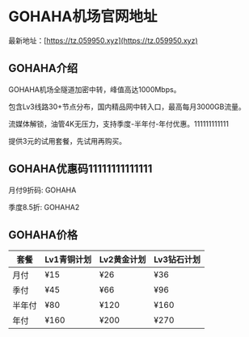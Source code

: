 # GOHAHA机场官网地址

最新地址：[https://tz.059950.xyz](https://tz.059950.xyz)

## GOHAHA介绍

GOHAHA机场全隧道加密中转，峰值高达1000Mbps。

包含Lv3线路30+节点分布，国内精品网中转入口，最高每月3000GB流量。

流媒体解锁，油管4K无压力，支持季度-半年付-年付优惠。111111111111

提供3元的试用套餐，先试用再购买。

## GOHAHA优惠码11111111111111

月付9折码: GOHAHA

季度8.5折: GOHAHA2

## GOHAHA价格

|套餐|Lv1青铜计划|Lv2黄金计划|Lv3钻石计划|
|----|----|----|----|
|月付|¥15|¥26|¥36|
|季付|¥45|¥66|¥96|
|半年付|¥80|¥120|¥160|
|年付|¥160|¥200|¥270|
